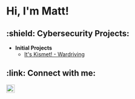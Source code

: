 <h1>Hi, I'm Matt!

<h2>:shield: Cybersecurity Projects:</h2>

- <b>Initial Projects</b>
  - [It's Kismet! - Wardriving](https://github.com/mattdivisconte/ItsKismet)
<!--  - [Bash Scripting](https://github.com/mattdivisconte/BashURL)
  - [Basic Active Directory](https://github.com/mattdivisconte/ADURL)
  - [Azure Cloud Security](https://github.com/mattdivisconte/BashURL)
  - [Splunk Baseline vs. Attack](https://github.com/mattdivisconte/BashURL)
 -->   
<h2> :link: Connect with me:</h2>

[<img align="left" alt="MattDiVisconte | LinkedIn" width="22px" src="https://cdn.jsdelivr.net/npm/simple-icons@v3/icons/linkedin.svg" />][linkedin]

[linkedin]: https://www.linkedin.com/in/matt-divisconte-96b3a2a/
